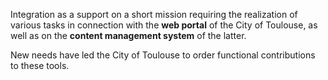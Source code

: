 Integration as a support on a short mission requiring the realization of various tasks in connection with the **web portal** of the City of Toulouse, as well as on the **content management system** of the latter.

New needs have led the City of Toulouse to order functional contributions to these tools.